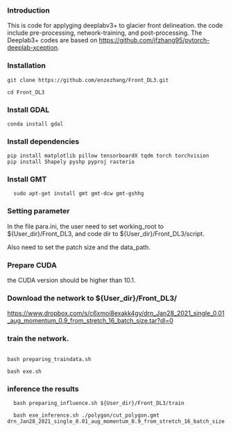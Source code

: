 ### Introduction

This is code for applyging deeplabv3+ to glacier front delineation. the code include pre-processing, network-training, and post-processing. The Deeplab3+ codes are based on https://github.com/jfzhang95/pytorch-deeplab-xception.

### Installation
  ```Shell
  git clone https://github.com/enzezhang/Front_DL3.git

  cd Front_DL3
  ```
### Install GDAL

```Shell
conda install gdal
```
### Install dependencies
  ```Shell
  pip install matplotlib pillow tensorboardX tqdm torch torchvision
  pip install Shapely pyshp pyproj rasterio
  ```
### Install GMT
```Shell
  sudo apt-get install gmt gmt-dcw gmt-gshhg
```
### Setting parameter

In the file para.ini, the user need to set working_root to ${User_dir}/Front_DL3, and code dir to ${User_dir}/Front_DL3/script.

Also need to set the patch size and the data_path.

### Prepare CUDA

the CUDA version should be higher than 10.1.

###

### Download the network to ${User_dir}/Front_DL3/

https://www.dropbox.com/s/c6xmoi8exakk4gy/drn_Jan28_2021_single_0.01_aug_momentum_0.9_from_stretch_16_batch_size.tar?dl=0

###


### train the network.
  ```Shell
 
  bash preparing_traindata.sh

  bash exe.sh
  ```
### inference the results
```Shell
  bash preparing_influence.sh ${User_dir}/Front_DL3/train

  bash exe_inference.sh ./polygon/cut_polygon.gmt drn_Jan28_2021_single_0.01_aug_momentum_0.9_from_stretch_16_batch_size.tar
```
